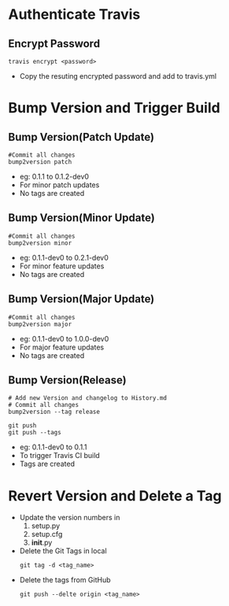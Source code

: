 # Authenticate Travis

## Encrypt Password

```
travis encrypt <password>
```

- Copy the resuting encrypted password and add to travis.yml

# Bump Version and Trigger Build

## Bump Version(Patch Update)

```
#Commit all changes
bump2version patch
```

- eg: 0.1.1 to 0.1.2-dev0
- For minor patch updates
- No tags are created

## Bump Version(Minor Update)

```
#Commit all changes
bump2version minor
```

- eg: 0.1.1-dev0 to 0.2.1-dev0
- For minor feature updates
- No tags are created

## Bump Version(Major Update)

```
#Commit all changes
bump2version major
```

- eg: 0.1.1-dev0 to 1.0.0-dev0
- For major feature updates
- No tags are created

## Bump Version(Release)

```
# Add new Version and changelog to History.md
# Commit all changes
bump2version --tag release

git push
git push --tags

```

- eg: 0.1.1-dev0 to 0.1.1
- To trigger Travis CI build
- Tags are created

# Revert Version and Delete a Tag

- Update the version numbers in
  1. setup.py
  1. setup.cfg
  1. __init__.py
- Delete the Git Tags in local
  ```
  git tag -d <tag_name>
  ```
- Delete the tags from GitHub
  ```
  git push --delte origin <tag_name>
  ```
